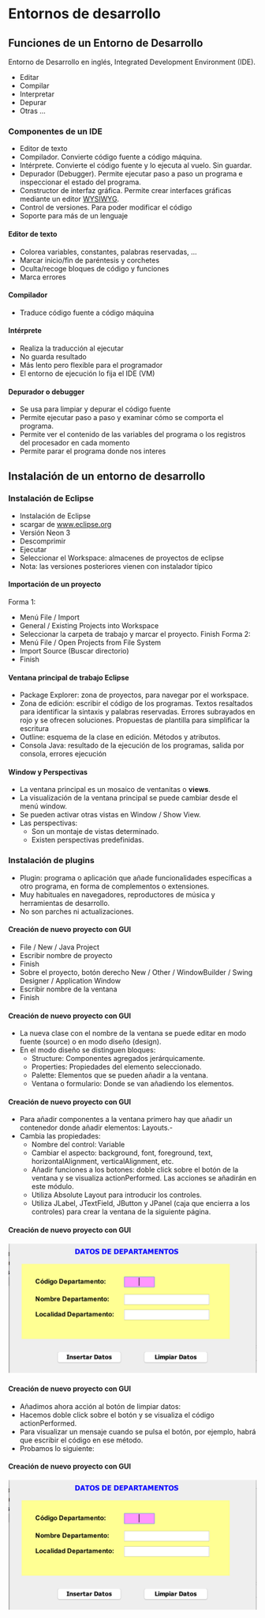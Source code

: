 # Entornos de desarrollo



## Funciones de un Entorno de Desarrollo

Entorno de Desarrollo en inglés, Integrated Development Environment (IDE).
- Editar
- Compilar 
- Interpretar 
- Depurar
- Otras ...


### Componentes de un IDE
- Editor de texto 
- Compilador. Convierte código fuente a código máquina.
- Intérprete. Convierte el código fuente y lo ejecuta al vuelo. Sin guardar.
- Depurador (Debugger). Permite ejecutar paso a paso un programa e inspeccionar 
el estado del programa.
- Constructor de interfaz gráfica. Permite crear interfaces gráficas mediante un editor 
[WYSIWYG](https://es.wikipedia.org/wiki/WYSIWYG).
- Control de versiones. Para poder modificar el código
- Soporte para más de un lenguaje


#### Editor de texto
- Colorea variables, constantes, palabras reservadas, ...
- Marcar inicio/fin de paréntesis y corchetes
- Oculta/recoge bloques de código y funciones
- Marca errores


#### Compilador
- Traduce código fuente a código máquina

#### Intérprete
- Realiza la traducción al ejecutar
- No guarda resultado
- Más lento pero flexible para el programador
- El entorno de ejecución lo fija el IDE (VM)


#### Depurador o debugger
- Se usa para limpiar y depurar el código fuente
- Permite ejecutar paso a paso y examinar cómo se comporta el programa.
- Permite ver el contenido de las variables del programa o los registros del procesador en cada momento
- Permite parar el programa donde nos interes



## Instalación de un entorno de desarrollo 


### Instalación de Eclipse

- Instalación de Eclipse
- scargar de www.eclipse.org
- Versión Neon 3
- Descomprimir
- Ejecutar
- Seleccionar el Workspace: almacenes de proyectos de eclipse
- Nota: las versiones posteriores vienen con instalador típico


#### Importación de un proyecto

Forma 1:
- Menú File / Import
- General / Existing Projects into Workspace
- Seleccionar la carpeta de trabajo y marcar el proyecto.
Finish
Forma 2:
- Menú File / Open Projects from File System
- Import Source (Buscar directorio)
- Finish


#### Ventana principal de trabajo Eclipse
- Package Explorer: zona de proyectos, para navegar por el workspace.
- Zona de edición: escribir el código de los programas. Textos resaltados para identificar la sintaxis y palabras reservadas. Errores subrayados en rojo y se ofrecen soluciones. Propuestas de plantilla para simplificar la escritura
- Outline: esquema de la clase en edición. Métodos y atributos.
- Consola Java: resultado de la ejecución de los programas, salida por consola, errores ejecución


#### Window y Perspectivas
- La ventana principal es un mosaico de ventanitas o  **views**.
- La visualización de la ventana principal se puede cambiar desde el menú window.
- Se pueden activar otras vistas en Window / Show View.
- Las perspectivas:
    - Son un montaje de vistas determinado.
    - Existen perspectivas predefinidas.



### Instalación de plugins 
- Plugin: programa o aplicación que añade funcionalidades específicas a otro programa, en forma de complementos o extensiones. 
- Muy habituales en navegadores, reproductores de música y herramientas de desarrollo.
- No son parches ni actualizaciones.


#### Creación de nuevo proyecto con GUI
- File / New / Java Project
- Escribir nombre de proyecto
- Finish
- Sobre el proyecto, botón derecho New / Other / WindowBuilder / Swing Designer / Application Window
- Escribir nombre de la ventana
- Finish


#### Creación de nuevo proyecto con GUI
- La nueva clase con el nombre de la ventana se puede editar en modo fuente (source) o en modo diseño (design).
- En el modo diseño se distinguen bloques:
    - Structure: Componentes agregados jerárquicamente.
    - Properties: Propiedades del elemento seleccionado.
    - Palette: Elementos que se pueden añadir a la ventana.
    - Ventana o formulario: Donde se van añadiendo los elementos.

    
#### Creación de nuevo proyecto con GUI
- Para añadir componentes a la ventana primero hay que añadir un contenedor donde añadir elementos: Layouts.- 
- Cambia las propiedades: 
    - Nombre del control: Variable
    - Cambiar el aspecto: background, font, foreground, text, horizontalAlignment, verticalAlignment, etc.
    - Añadir funciones a los botones: doble click sobre el botón de la ventana y se visualiza actionPerformed. Las acciones se añadirán en este módulo.
    - Utiliza Absolute Layout para introducir los controles.
    - Utiliza JLabel, JTextField, JButton y JPanel (caja que encierra a los controles) para crear la ventana de la siguiente página.


#### Creación de nuevo proyecto con GUI
![imagen](img/ed1a.png "")



#### Creación de nuevo proyecto con GUI
- Añadimos ahora acción al botón de limpiar datos:
- Hacemos doble click sobre el botón y se visualiza el código actionPerformed.
- Para visualizar un mensaje cuando se pulsa el botón, por ejemplo, habrá que escribir el código en ese método. 
- Probamos lo siguiente:


#### Creación de nuevo proyecto con GUI
![imagen](img/ed1a.png "")

